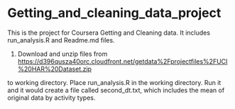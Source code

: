 # Getting_and_cleaning_data_project
This is the project for Coursera Getting and Cleaning data. It includes run_analysis.R and Readme.md files.

1. Download and unzip files from https://d396qusza40orc.cloudfront.net/getdata%2Fprojectfiles%2FUCI%20HAR%20Dataset.zip

 to working directory. Place run_analysis.R in the working directory. Run it and it would create a file called second_dt.txt, which includes the mean of original data by activity types.
